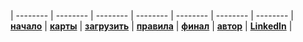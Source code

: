 | -------- | -------- | -------- | -------- | -------- | -------- | -------- |
 **[начало](/)** | **[карты](/cards/)** | **[загрузить](_data/BSB_cards.pdf)** | **[правила](/rules/)** | **[финал](/final/)** | **[автор](https://ivlev.github.io)** | **[LinkedIn](https://bit.ly/lnkdn-ivlev)** |

